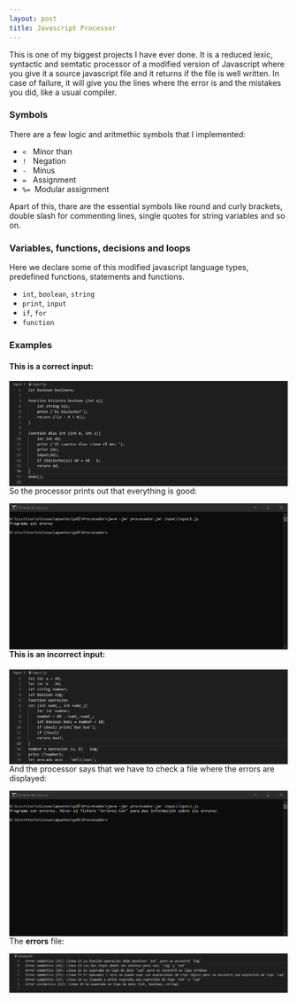 ```yaml
---
layout: post
title: Javascript Processor
---
```


This is one of my biggest projects I have ever done. It is a reduced lexic, syntactic and semtatic processor of a modified version of Javascript where you give it a source javascript file and it returns if the file is well written. In case of failure, it will give you the lines where the error is and the mistakes you did, like a usual compiler.

### Symbols

There are a few logic and aritmethic symbols that I implemented:

* `<`&nbsp;&nbsp;&nbsp;Minor than 
* `!`&nbsp;&nbsp;&nbsp;Negation
* `-`&nbsp;&nbsp;&nbsp;Minus 
* `=`&nbsp;&nbsp;&nbsp;Assignment 
* `%=`&nbsp;&nbsp;Modular assignment 


Apart of this, thare are the essential symbols like round and curly brackets, double slash for commenting lines, single quotes for string variables and so on.

### Variables, functions, decisions and loops

Here we declare some of this modified javascript language types, predefined functions, statements and functions.

* `int`, `boolean`, `string`
* `print`, `input`
* `if`, `for`
* `function`

### Examples

#### This is a **correct** input:

<img src="../img/processor/good_input.png"
     alt="Good input"
     style="float: left; margin-right: 10px;" />

So the processor prints out that everything is good:

<img src="../img/processor/cmd_good.png"
     alt="Good input cmd"
     style="float: left; margin-right: 10px;" />

#### This is an **incorrect** input:

<img src="../img/processor/bad_input.png"
     alt="Incorrect input"
     style="float: left; margin-right: 10px;" />

And the processor says that we have to check a file where the errors are displayed:

<img src="../img/processor/cmd_bad.png"
     alt="Good input cmd"
     style="float: left; margin-right: 10px;" />

The **errors** file:

<img src="../img/processor/errores.png"
     alt="Good input cmd"
     style="float: left; margin-right: 10px;" />
